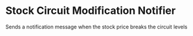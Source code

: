 # Stock Circuit Modification Notifier

Sends a notification message when the stock price breaks the circuit levels